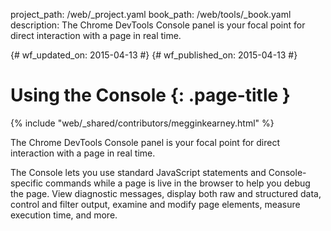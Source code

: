 project_path: /web/_project.yaml
book_path: /web/tools/_book.yaml
description: The Chrome DevTools Console panel is your focal point for direct interaction with a page in real time.

{# wf_updated_on: 2015-04-13 #}
{# wf_published_on: 2015-04-13 #}

# Using the Console {: .page-title }

{% include "web/_shared/contributors/megginkearney.html" %}

The Chrome DevTools Console panel is your focal point for direct interaction with a page in real time.

The Console lets you use standard JavaScript statements and Console-specific commands while a page is live in the browser to help you debug the page. View diagnostic messages, display both raw and structured data, control and filter output, examine and modify page elements, measure execution time, and more.
